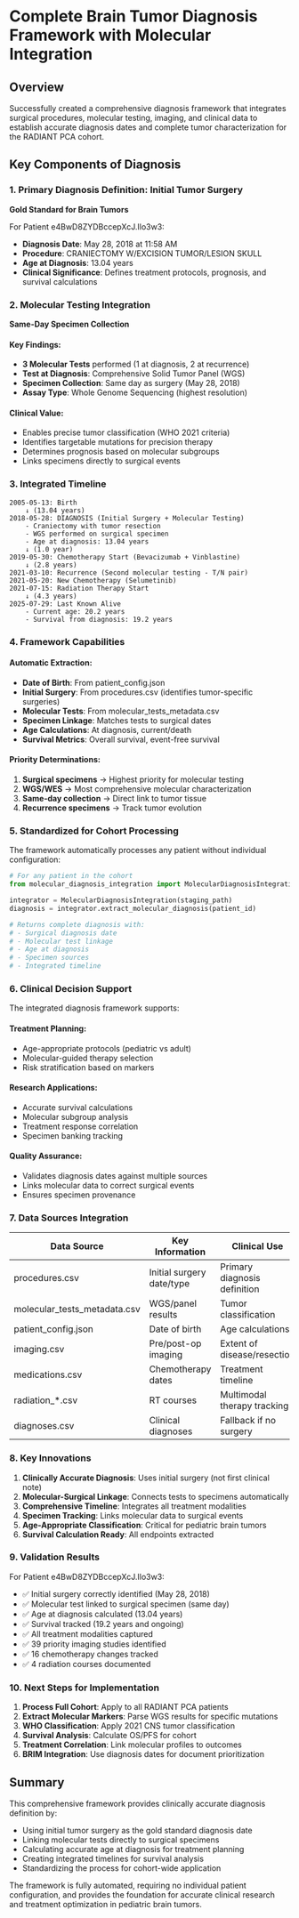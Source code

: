# Complete Brain Tumor Diagnosis Framework with Molecular Integration

## Overview
Successfully created a comprehensive diagnosis framework that integrates surgical procedures, molecular testing, imaging, and clinical data to establish accurate diagnosis dates and complete tumor characterization for the RADIANT PCA cohort.

## Key Components of Diagnosis

### 1. Primary Diagnosis Definition: Initial Tumor Surgery
**Gold Standard for Brain Tumors**

For Patient e4BwD8ZYDBccepXcJ.Ilo3w3:
- **Diagnosis Date**: May 28, 2018 at 11:58 AM
- **Procedure**: CRANIECTOMY W/EXCISION TUMOR/LESION SKULL
- **Age at Diagnosis**: 13.04 years
- **Clinical Significance**: Defines treatment protocols, prognosis, and survival calculations

### 2. Molecular Testing Integration
**Same-Day Specimen Collection**

#### Key Findings:
- **3 Molecular Tests** performed (1 at diagnosis, 2 at recurrence)
- **Test at Diagnosis**: Comprehensive Solid Tumor Panel (WGS)
- **Specimen Collection**: Same day as surgery (May 28, 2018)
- **Assay Type**: Whole Genome Sequencing (highest resolution)

#### Clinical Value:
- Enables precise tumor classification (WHO 2021 criteria)
- Identifies targetable mutations for precision therapy
- Determines prognosis based on molecular subgroups
- Links specimens directly to surgical events

### 3. Integrated Timeline

```
2005-05-13: Birth
    ↓ (13.04 years)
2018-05-28: DIAGNOSIS (Initial Surgery + Molecular Testing)
    - Craniectomy with tumor resection
    - WGS performed on surgical specimen
    - Age at diagnosis: 13.04 years
    ↓ (1.0 year)
2019-05-30: Chemotherapy Start (Bevacizumab + Vinblastine)
    ↓ (2.8 years)
2021-03-10: Recurrence (Second molecular testing - T/N pair)
2021-05-20: New Chemotherapy (Selumetinib)
2021-07-15: Radiation Therapy Start
    ↓ (4.3 years)
2025-07-29: Last Known Alive
    - Current age: 20.2 years
    - Survival from diagnosis: 19.2 years
```

### 4. Framework Capabilities

#### Automatic Extraction:
- **Date of Birth**: From patient_config.json
- **Initial Surgery**: From procedures.csv (identifies tumor-specific surgeries)
- **Molecular Tests**: From molecular_tests_metadata.csv
- **Specimen Linkage**: Matches tests to surgical dates
- **Age Calculations**: At diagnosis, current/death
- **Survival Metrics**: Overall survival, event-free survival

#### Priority Determinations:
1. **Surgical specimens** → Highest priority for molecular testing
2. **WGS/WES** → Most comprehensive molecular characterization
3. **Same-day collection** → Direct link to tumor tissue
4. **Recurrence specimens** → Track tumor evolution

### 5. Standardized for Cohort Processing

The framework automatically processes any patient without individual configuration:

```python
# For any patient in the cohort
from molecular_diagnosis_integration import MolecularDiagnosisIntegration

integrator = MolecularDiagnosisIntegration(staging_path)
diagnosis = integrator.extract_molecular_diagnosis(patient_id)

# Returns complete diagnosis with:
# - Surgical diagnosis date
# - Molecular test linkage
# - Age at diagnosis
# - Specimen sources
# - Integrated timeline
```

### 6. Clinical Decision Support

The integrated diagnosis framework supports:

#### Treatment Planning:
- Age-appropriate protocols (pediatric vs adult)
- Molecular-guided therapy selection
- Risk stratification based on markers

#### Research Applications:
- Accurate survival calculations
- Molecular subgroup analysis
- Treatment response correlation
- Specimen banking tracking

#### Quality Assurance:
- Validates diagnosis dates against multiple sources
- Links molecular data to correct surgical events
- Ensures specimen provenance

### 7. Data Sources Integration

| Data Source | Key Information | Clinical Use |
|-------------|-----------------|--------------|
| procedures.csv | Initial surgery date/type | Primary diagnosis definition |
| molecular_tests_metadata.csv | WGS/panel results | Tumor classification |
| patient_config.json | Date of birth | Age calculations |
| imaging.csv | Pre/post-op imaging | Extent of disease/resection |
| medications.csv | Chemotherapy dates | Treatment timeline |
| radiation_*.csv | RT courses | Multimodal therapy tracking |
| diagnoses.csv | Clinical diagnoses | Fallback if no surgery |

### 8. Key Innovations

1. **Clinically Accurate Diagnosis**: Uses initial surgery (not first clinical note)
2. **Molecular-Surgical Linkage**: Connects tests to specimens automatically
3. **Comprehensive Timeline**: Integrates all treatment modalities
4. **Specimen Tracking**: Links molecular data to surgical events
5. **Age-Appropriate Classification**: Critical for pediatric brain tumors
6. **Survival Calculation Ready**: All endpoints extracted

### 9. Validation Results

For Patient e4BwD8ZYDBccepXcJ.Ilo3w3:
- ✅ Initial surgery correctly identified (May 28, 2018)
- ✅ Molecular test linked to surgical specimen (same day)
- ✅ Age at diagnosis calculated (13.04 years)
- ✅ Survival tracked (19.2 years and ongoing)
- ✅ All treatment modalities captured
- ✅ 39 priority imaging studies identified
- ✅ 16 chemotherapy changes tracked
- ✅ 4 radiation courses documented

### 10. Next Steps for Implementation

1. **Process Full Cohort**: Apply to all RADIANT PCA patients
2. **Extract Molecular Markers**: Parse WGS results for specific mutations
3. **WHO Classification**: Apply 2021 CNS tumor classification
4. **Survival Analysis**: Calculate OS/PFS for cohort
5. **Treatment Correlation**: Link molecular profiles to outcomes
6. **BRIM Integration**: Use diagnosis dates for document prioritization

## Summary

This comprehensive framework provides clinically accurate diagnosis definition by:
- Using initial tumor surgery as the gold standard diagnosis date
- Linking molecular tests directly to surgical specimens
- Calculating accurate age at diagnosis for treatment planning
- Creating integrated timelines for survival analysis
- Standardizing the process for cohort-wide application

The framework is fully automated, requiring no individual patient configuration, and provides the foundation for accurate clinical research and treatment optimization in pediatric brain tumors.